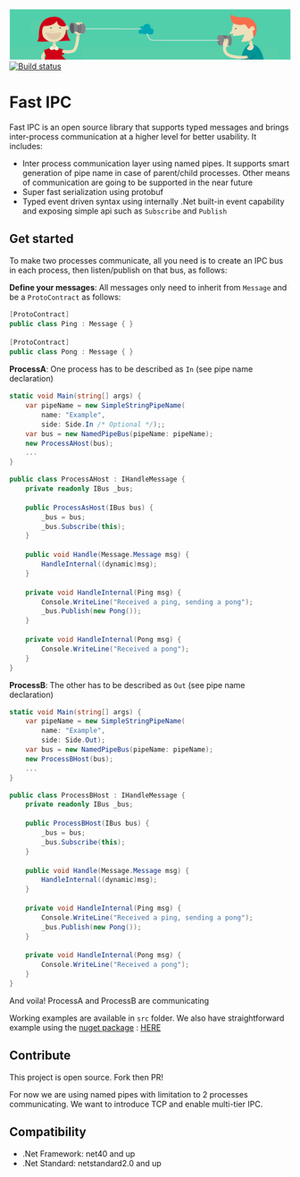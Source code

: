 ![HeadBanner](docs/imgs/headbanner.png)
[![Build status](https://ci.appveyor.com/api/projects/status/2x2fegcdfr93hgko/branch/master?svg=true)](https://ci.appveyor.com/project/dvoaviarison/fast-ipc/branch/master)
# Fast IPC
Fast IPC is an open source library that supports typed messages and brings inter-process communication at a higher level for better usability.
It includes:
- Inter process communication layer using named pipes. It supports smart generation of pipe name in case of parent/child processes. Other means of communication are going to be supported in the near future
- Super fast serialization using protobuf
- Typed event driven syntax using internally .Net built-in event capability and exposing simple api such as `Subscribe` and `Publish`

## Get started
To make two processes communicate, all you need is to create an IPC bus in each process, then listen/publish on that bus, as follows:

**Define your messages**: All messages only need to inherit from `Message` and be a `ProtoContract` as follows:
```csharp
[ProtoContract]
public class Ping : Message { }

[ProtoContract]
public class Pong : Message { }
```

**ProcessA**: One process has to be described as `In` (see pipe name declaration)
```csharp
static void Main(string[] args) {
	var pipeName = new SimpleStringPipeName(
		name: "Example", 
		side: Side.In /* Optional */);;
	var bus = new NamedPipeBus(pipeName: pipeName);
	new ProcessAHost(bus);
	...
}
```

```csharp
public class ProcessAHost : IHandleMessage {
	private readonly IBus _bus;

	public ProcessAsHost(IBus bus) {
		_bus = bus;
		_bus.Subscribe(this);
	}

	public void Handle(Message.Message msg) {
		HandleInternal((dynamic)msg);
	}

	private void HandleInternal(Ping msg) {
		Console.WriteLine("Received a ping, sending a pong");
		_bus.Publish(new Pong());
	}

	private void HandleInternal(Pong msg) {
		Console.WriteLine("Received a pong");
	}
}
```

**ProcessB**: The other has to be described as `Out` (see pipe name declaration)
```csharp
static void Main(string[] args) {
	var pipeName = new SimpleStringPipeName(
		name: "Example", 
		side: Side.Out);
	var bus = new NamedPipeBus(pipeName: pipeName);
	new ProcessBHost(bus);
	...
}
```

```csharp
public class ProcessBHost : IHandleMessage {
	private readonly IBus _bus;

	public ProcessBHost(IBus bus) {
		_bus = bus;
		_bus.Subscribe(this);
	}

	public void Handle(Message.Message msg) {
		HandleInternal((dynamic)msg);
	}

	private void HandleInternal(Ping msg) {
		Console.WriteLine("Received a ping, sending a pong");
		_bus.Publish(new Pong());
	}

	private void HandleInternal(Pong msg) {
		Console.WriteLine("Received a pong");
	}
}
```

And voila! ProcessA and ProcessB are communicating

Working examples are available in `src` folder. We also have straightforward example using the [nuget package](https://www.nuget.org/packages/fastipc) : [HERE](https://github.com/dvoaviarison/fastipc-example) 

## Contribute
This project is open source. Fork then PR!

For now we are using named pipes with limitation to 2 processes communicating.
We want to introduce TCP and enable multi-tier IPC.

## Compatibility
- .Net Framework: net40 and up
- .Net Standard: netstandard2.0 and up
